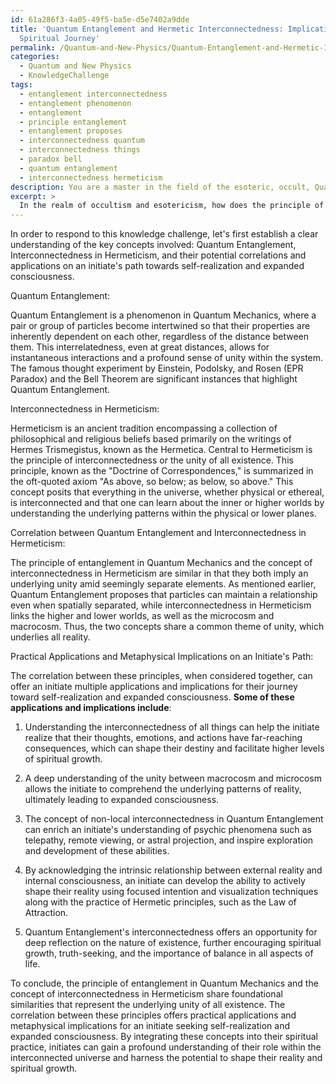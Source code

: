 ```yaml
---
id: 61a286f3-4a05-49f5-ba5e-d5e7402a9dde
title: 'Quantum Entanglement and Hermetic Interconnectedness: Implications for Initiates\''
  Spiritual Journey'
permalink: /Quantum-and-New-Physics/Quantum-Entanglement-and-Hermetic-Interconnectedness-Implications-for-Initiates-Spiritual-Journey/
categories:
  - Quantum and New Physics
  - KnowledgeChallenge
tags:
  - entanglement interconnectedness
  - entanglement phenomenon
  - entanglement
  - principle entanglement
  - entanglement proposes
  - interconnectedness quantum
  - interconnectedness things
  - paradox bell
  - quantum entanglement
  - interconnectedness hermeticism
description: You are a master in the field of the esoteric, occult, Quantum and New Physics and Education. You are a writer of tests, challenges, books and deep knowledge on Quantum and New Physics for initiates and students to gain deep insights and understanding from. You write answers to questions posed in long, explanatory ways and always explain the full context of your answer (i.e., related concepts, formulas, examples, or history), as well as the step-by-step thinking process you take to answer the challenges. Be rigorous and thorough, and summarize the key themes, ideas, and conclusions at the end.
excerpt: > 
  In the realm of occultism and esotericism, how does the principle of entanglement in Quantum Mechanics correlate with the concept of the interconnectedness of all existence in Hermeticism, and what practical applications or metaphysical implications might this correspondence have on an initiate's path to self-realization and expanded consciousness?
---
```

In order to respond to this knowledge challenge, let's first establish a clear understanding of the key concepts involved: Quantum Entanglement, Interconnectedness in Hermeticism, and their potential correlations and applications on an initiate's path towards self-realization and expanded consciousness.

Quantum Entanglement:

Quantum Entanglement is a phenomenon in Quantum Mechanics, where a pair or group of particles become intertwined so that their properties are inherently dependent on each other, regardless of the distance between them. This interrelatedness, even at great distances, allows for instantaneous interactions and a profound sense of unity within the system. The famous thought experiment by Einstein, Podolsky, and Rosen (EPR Paradox) and the Bell Theorem are significant instances that highlight Quantum Entanglement.

Interconnectedness in Hermeticism:

Hermeticism is an ancient tradition encompassing a collection of philosophical and religious beliefs based primarily on the writings of Hermes Trismegistus, known as the Hermetica. Central to Hermeticism is the principle of interconnectedness or the unity of all existence. This principle, known as the "Doctrine of Correspondences," is summarized in the oft-quoted axiom "As above, so below; as below, so above." This concept posits that everything in the universe, whether physical or ethereal, is interconnected and that one can learn about the inner or higher worlds by understanding the underlying patterns within the physical or lower planes.

Correlation between Quantum Entanglement and Interconnectedness in Hermeticism:

The principle of entanglement in Quantum Mechanics and the concept of interconnectedness in Hermeticism are similar in that they both imply an underlying unity amid seemingly separate elements. As mentioned earlier, Quantum Entanglement proposes that particles can maintain a relationship even when spatially separated, while interconnectedness in Hermeticism links the higher and lower worlds, as well as the microcosm and macrocosm. Thus, the two concepts share a common theme of unity, which underlies all reality.

Practical Applications and Metaphysical Implications on an Initiate's Path:

The correlation between these principles, when considered together, can offer an initiate multiple applications and implications for their journey toward self-realization and expanded consciousness. **Some of these applications and implications include**:

1. Understanding the interconnectedness of all things can help the initiate realize that their thoughts, emotions, and actions have far-reaching consequences, which can shape their destiny and facilitate higher levels of spiritual growth.

2. A deep understanding of the unity between macrocosm and microcosm allows the initiate to comprehend the underlying patterns of reality, ultimately leading to expanded consciousness.

3. The concept of non-local interconnectedness in Quantum Entanglement can enrich an initiate's understanding of psychic phenomena such as telepathy, remote viewing, or astral projection, and inspire exploration and development of these abilities.

4. By acknowledging the intrinsic relationship between external reality and internal consciousness, an initiate can develop the ability to actively shape their reality using focused intention and visualization techniques along with the practice of Hermetic principles, such as the Law of Attraction.

5. Quantum Entanglement's interconnectedness offers an opportunity for deep reflection on the nature of existence, further encouraging spiritual growth, truth-seeking, and the importance of balance in all aspects of life.

To conclude, the principle of entanglement in Quantum Mechanics and the concept of interconnectedness in Hermeticism share foundational similarities that represent the underlying unity of all existence. The correlation between these principles offers practical applications and metaphysical implications for an initiate seeking self-realization and expanded consciousness. By integrating these concepts into their spiritual practice, initiates can gain a profound understanding of their role within the interconnected universe and harness the potential to shape their reality and spiritual growth.
